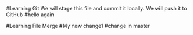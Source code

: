 #Learning Git
We will stage this file and commit it locally. We will push it to GitHub
#hello again

#Learning File Merge
#My new change1
#change in master
